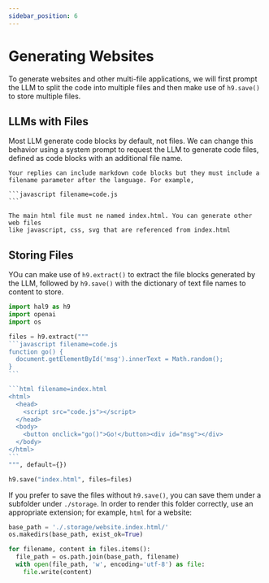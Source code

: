```yaml
---
sidebar_position: 6
---
```


# Generating Websites

To generate websites and other multi-file applications, we will first prompt the LLM to split the code into multiple files and then make use of `h9.save()` to store multiple files.

## LLMs with Files

Most LLM generate code blocks by default, not files. We can change this behavior using a system prompt to request the LLM to generate code files, defined as code blocks with an additional file name.

````
Your replies can include markdown code blocks but they must include a
filename parameter after the language. For example,

```javascript filename=code.js
```

The main html file must ne named index.html. You can generate other web files
like javascript, css, svg that are referenced from index.html
````

## Storing Files

YOu can make use of `h9.extract()` to extract the file blocks generated by the LLM, followed by `h9.save()` with the dictionary of text file names to content to store.

````python
import hal9 as h9
import openai
import os

files = h9.extract("""
```javascript filename=code.js
function go() {
  document.getElementById('msg').innerText = Math.random();
}
```

```html filename=index.html
<html>
  <head>
  	<script src="code.js"></script>
  </head>
  <body>
    <button onclick="go()">Go!</button><div id="msg"></div>
  </body>
</html>
```
""", default={})

h9.save("index.html", files=files)
````

If you prefer to save the files without `h9.save()`, you can save them under a subfolder under `./storage`. In order to render this folder correctly, use an appropriate extension; for example, `html` for a website:

````python
base_path = './.storage/website.index.html/'
os.makedirs(base_path, exist_ok=True)

for filename, content in files.items():
  file_path = os.path.join(base_path, filename)
  with open(file_path, 'w', encoding='utf-8') as file:
    file.write(content)
````